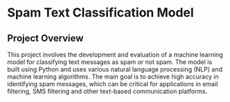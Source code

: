 # Spam Text Classification Model

## Project Overview

This project involves the development and evaluation of a machine learning model for classifying text messages as spam or not spam. The model is built using Python and uses various natural language processing (NLP) and machine learning algorithms. The main goal is to achieve high accuracy in identifying spam messages, which can be critical for applications in email filtering, SMS filtering and other text-based communication platforms.
 
